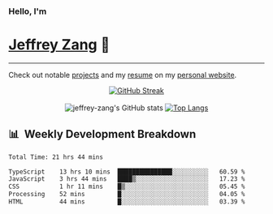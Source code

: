 
### Hello, I'm 
# [Jeffrey Zang](https://www.linkedin.com/in/jeffreyzang/) 🦀

---

Check out notable [projects](https://jeffz.dev/projects) and my [resume](https://jeffz.dev/resume) on my [personal website](https://jeffz.dev/).

<div align = 'center'>

[![GitHub Streak](https://github-readme-streak-stats.herokuapp.com/?user=jeffrey-zang&theme=tokyonight)](https://git.io/streak-stats)
<br></br>
![jeffrey-zang's GitHub stats](https://github-readme-stats.vercel.app/api?username=jeffrey-zang&show_icons=true&theme=tokyonight&hide_rank=true&hide=stars) 
[![Top Langs](https://github-readme-stats.vercel.app/api/top-langs/?username=jeffrey-zang&hide=ShaderLab,HLSL&layout=compact&theme=tokyonight)](https://github.com/anuraghazra/github-readme-stats)

</div>

## 📊 &nbsp;Weekly Development Breakdown
<!--START_SECTION:waka-->

```txt
Total Time: 21 hrs 44 mins

TypeScript    13 hrs 10 mins  ███████████████░░░░░░░░░░   60.59 %
JavaScript    3 hrs 44 mins   ████▒░░░░░░░░░░░░░░░░░░░░   17.23 %
CSS           1 hr 11 mins    █▒░░░░░░░░░░░░░░░░░░░░░░░   05.45 %
Processing    52 mins         █░░░░░░░░░░░░░░░░░░░░░░░░   04.05 %
HTML          44 mins         █░░░░░░░░░░░░░░░░░░░░░░░░   03.39 %
```

<!--END_SECTION:waka-->

